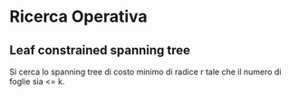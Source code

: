 # Ricerca Operativa

## Leaf constrained spanning tree

Si cerca lo spanning tree di costo minimo di radice r tale che il numero di foglie sia <= k.
